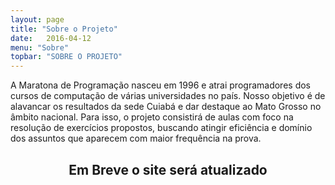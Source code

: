 ```yaml
---
layout: page
title: "Sobre o Projeto"
date:   2016-04-12
menu: "Sobre"
topbar: "SOBRE O PROJETO"
---
```


A Maratona de Programação nasceu em 1996 e atrai programadores dos cursos de computação de várias universidades no país. Nosso objetivo é de alavancar os resultados da sede Cuiabá e dar destaque ao Mato Grosso no âmbito nacional.
Para isso, o projeto consistirá de aulas com foco na resolução de exercícios propostos, buscando atingir eficiência e domínio dos assuntos que aparecem com maior frequência na prova.

<h2 align="center"> Em Breve o site será atualizado</h2>
